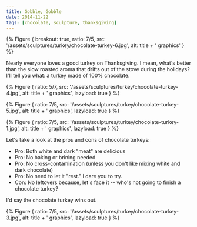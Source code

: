```yaml
---
title: Gobble, Gobble
date: 2014-11-22
tags: [chocolate, sculpture, thanksgiving]
---
```


{% Figure {
    breakout: true,
    ratio: 7/5,
    src: '/assets/sculptures/turkey/chocolate-turkey-6.jpg',
    alt: title + ' graphics'
} %}

Nearly everyone loves a good turkey on Thanksgiving. I mean, what's better than the slow roasted aroma that drifts out of the stove during the holidays? I'll tell you what: a turkey made of 100% chocolate. 

{% Figure {
    ratio: 5/7,
    src: '/assets/sculptures/turkey/chocolate-turkey-4.jpg',
    alt: title + ' graphics',
    lazyload: true
} %}

{% Figure {
    ratio: 7/5,
    src: '/assets/sculptures/turkey/chocolate-turkey-5.jpg',
    alt: title + ' graphics',
    lazyload: true
} %}

{% Figure {
    ratio: 7/5,
    src: '/assets/sculptures/turkey/chocolate-turkey-1.jpg',
    alt: title + ' graphics',
    lazyload: true
} %}

Let's take a look at the pros and cons of chocolate turkeys:

* Pro: Both white and dark "meat" are delicious
* Pro: No baking or brining needed
* Pro: No cross-contamination (unless you don't like mixing white and dark chocolate)
* Pro: No need to let it "rest." I dare you to try.
* Con: No leftovers because, let's face it -- who's not going to finish a chocolate turkey?

I'd say the chocolate turkey wins out.

{% Figure {
    ratio: 7/5,
    src: '/assets/sculptures/turkey/chocolate-turkey-3.jpg',
    alt: title + ' graphics',
    lazyload: true
} %}